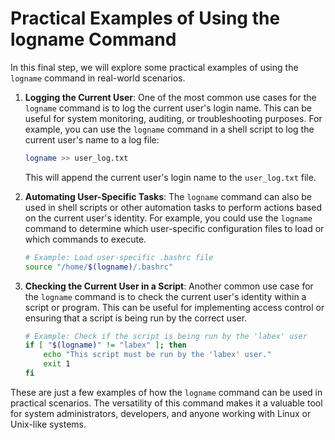 # Practical Examples of Using the logname Command

In this final step, we will explore some practical examples of using the `logname` command in real-world scenarios.

1. **Logging the Current User**:
   One of the most common use cases for the `logname` command is to log the current user's login name. This can be useful for system monitoring, auditing, or troubleshooting purposes. For example, you can use the `logname` command in a shell script to log the current user's name to a log file:

   ```bash
   logname >> user_log.txt
   ```

   This will append the current user's login name to the `user_log.txt` file.

2. **Automating User-Specific Tasks**:
   The `logname` command can also be used in shell scripts or other automation tasks to perform actions based on the current user's identity. For example, you could use the `logname` command to determine which user-specific configuration files to load or which commands to execute.

   ```bash
   # Example: Load user-specific .bashrc file
   source "/home/$(logname)/.bashrc"
   ```

3. **Checking the Current User in a Script**:
   Another common use case for the `logname` command is to check the current user's identity within a script or program. This can be useful for implementing access control or ensuring that a script is being run by the correct user.

   ```bash
   # Example: Check if the script is being run by the 'labex' user
   if [ "$(logname)" != "labex" ]; then
       echo "This script must be run by the 'labex' user."
       exit 1
   fi
   ```

These are just a few examples of how the `logname` command can be used in practical scenarios. The versatility of this command makes it a valuable tool for system administrators, developers, and anyone working with Linux or Unix-like systems.
